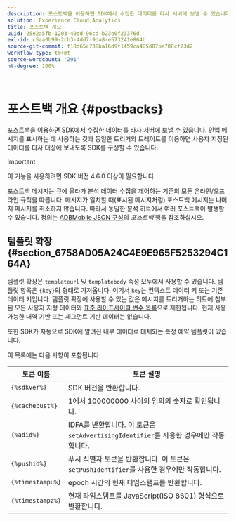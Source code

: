 ```yaml
---
description: 포스트백을 이용하면 SDK에서 수집한 데이터를 타사 서버에 보낼 수 있습니다. 인앱 메시지를 표시하는 데 사용하는 것과 동일한 트리거와 트레이트를 이용하면 사용자 지정된 데이터를 타사 대상에 보내도록 SDK를 구성할 수 있습니다.
solution: Experience Cloud,Analytics
title: 포스트백 개요
uuid: 25e2a5fb-1203-40dd-96cd-b23e0f23376d
exl-id: c5aa0b99-2cb3-4dd7-9da8-e573241e864b
source-git-commit: f18d65c738ba16d9f1459ca485d87be708cf23d2
workflow-type: tm+mt
source-wordcount: '291'
ht-degree: 100%

---
```


# 포스트백 개요 {#postbacks}

포스트백을 이용하면 SDK에서 수집한 데이터를 타사 서버에 보낼 수 있습니다. 인앱 메시지를 표시하는 데 사용하는 것과 동일한 트리거와 트레이트를 이용하면 사용자 지정된 데이터를 타사 대상에 보내도록 SDK를 구성할 수 있습니다.

>[!IMPORTANT]
>
>이 기능을 사용하려면 SDK 버전 4.6.0 이상이 필요합니다.

포스트백 메시지는 큐에 올라가 분석 데이터 수집을 제어하는 기존의 모든 온라인/오프라인 규칙을 따릅니다. 메시지가 일치할 때(표시된 메시지처럼) 포스트백 메시지는 나머지 메시지를 취소하지 않습니다. 따라서 동일한 분석 히트에서 여러 포스트백이 발생할 수 있습니다. 정의는 [ADBMobile JSON 구성](/help/ios/configuration/json-config/json-config.md)의 *포스트백* 행을 참조하십시오.

## 템플릿 확장 {#section_6758AD05A24C4E9E965F5253294C164A}

템플릿 확장은 `templateurl` 및 `templatebody` 속성 모두에서 사용할 수 있습니다. 템플릿 항목은 `{key}`의 형태로 가져옵니다. 여기서 `key`는 컨텍스트 데이터 키 또는 기존 데이터 키입니다. 템플릿 확장에 사용할 수 있는 값은 메시지를 트리거하는 히트에 첨부된 모든 사용자 지정 데이터와 [표준 라이프사이클 변수 목록](/help/ios/metrics.md)으로 제한됩니다. 현재 사용 가능한 내역 기반 또는 세그먼트 기반 데이터는 없습니다.

또한 SDK가 자동으로 SDK에 알려진 내부 데이터로 대체되는 특정 예약 템플릿이 있습니다.

이 목록에는 다음 사항이 포함됩니다.

| 토큰 이름 | 토큰 설명 |
|--- |--- |
| `{%sdkver%}` | SDK 버전을 반환합니다. |
| `{%cachebust%}` | 1에서 100000000 사이의 임의의 숫자로 확인됩니다. |
| `{%adid%}` | IDFA를 반환합니다. 이 토큰은 `setAdvertisingIdentifier`를 사용한 경우에만 작동합니다. |
| `{%pushid%}` | 푸시 식별자 토큰을 반환합니다. 이 토큰은 `setPushIdentifier`를 사용한 경우에만 작동합니다. |
| `{%timestampu%}` | epoch 시간의 현재 타임스탬프를 반환합니다. |
| `{%timestampz%}` | 현재 타임스탬프를 JavaScript(ISO 8601) 형식으로 반환합니다. |
